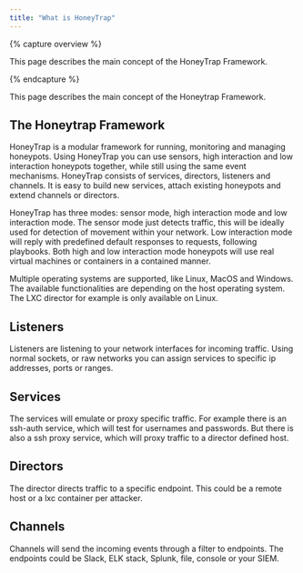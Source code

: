 ```yaml
---
title: "What is HoneyTrap"
---
```


{% capture overview %}

This page describes the main concept of the HoneyTrap Framework.

{% endcapture %}

This page describes the main concept of the Honeytrap Framework.

## The Honeytrap Framework

HoneyTrap is a modular framework for running, monitoring and managing honeypots. Using HoneyTrap you can use sensors, high interaction and low interaction honeypots together, while still using the same event mechanisms. HoneyTrap consists of services, directors, listeners and channels. It is easy to build new services, attach existing honeypots and extend channels or directors.

HoneyTrap has three modes: sensor mode, high interaction mode and low interaction mode. The sensor mode just detects traffic, this will be ideally used for detection of movement within your network. Low interaction mode will reply with predefined default responses to requests, following playbooks. Both high and low interaction mode honeypots will use real virtual machines or containers in a contained manner.

Multiple operating systems are supported, like Linux, MacOS and Windows. The available functionalities are depending on the host operating system. The LXC director for example is only available on Linux.

## Listeners

Listeners are listening to your network interfaces for incoming traffic. Using normal sockets, or raw networks you can assign services to specific ip addresses, ports or ranges.

## Services

The services will emulate or proxy specific traffic. For example there is an ssh-auth service, which will test for usernames and passwords. But there is also a ssh proxy service, which will proxy traffic to a director defined host.

## Directors

The director directs traffic to a specific endpoint. This could be a remote host or a lxc container per attacker.

## Channels

Channels will send the incoming events through a filter to endpoints. The endpoints could be Slack, ELK stack, Splunk, file, console or your SIEM.
